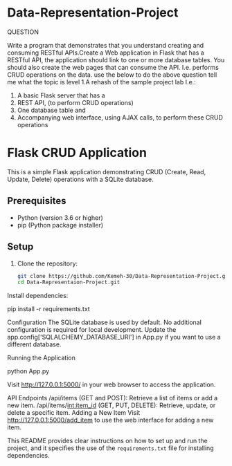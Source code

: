 # Data-Representation-Project

QUESTION

Write a program that demonstrates that you understand creating and consuming
RESTful APIs.Create a Web application in Flask that has a RESTful API, the application
should link to one or more database tables.
You should also create the web pages that can consume the API. I.e. performs
CRUD operations on the data. use the below to do the above question tell me what the topic is 
level 1.A rehash of the sample project lab I.e.:
1. A basic Flask server that has a
2. REST API, (to perform CRUD operations)
3. One database table and
4. Accompanying web interface, using AJAX
calls, to perform these CRUD operations


# Flask CRUD Application

This is a simple Flask application demonstrating CRUD (Create, Read, Update, Delete) operations with a SQLite database.

## Prerequisites

- Python (version 3.6 or higher)
- pip (Python package installer)

## Setup

1. Clone the repository:

   ```bash
   git clone https://github.com/Kemeh-30/Data-Representation-Project.git
   cd Data-Representaion-Project.git


Install dependencies:

pip install -r requirements.txt



Configuration
The SQLite database is used by default. No additional configuration is required for local development.
Update the app.config['SQLALCHEMY_DATABASE_URI'] in App.py if you want to use a different database.


Running the Application

python App.py



Visit http://127.0.0.1:5000/ in your web browser to access the application.

API Endpoints
/api/items (GET and POST): Retrieve a list of items or add a new item.
/api/items/<int:item_id> (GET, PUT, DELETE): Retrieve, update, or delete a specific item.
Adding a New Item
Visit http://127.0.0.1:5000/add_item to use the web interface for adding a new item.




This README provides clear instructions on how to set up and run the project, and it specifies the use of the `requirements.txt` file for installing dependencies.
